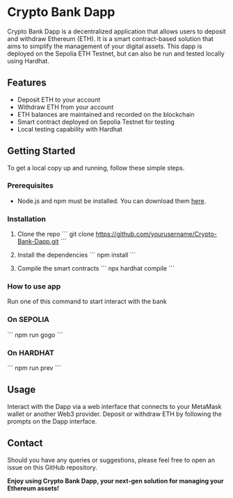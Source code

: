 # Crypto Bank Dapp

Crypto Bank Dapp is a decentralized application that allows users to deposit and withdraw Ethereum (ETH). It is a smart contract-based solution that aims to simplify the management of your digital assets. This dapp is deployed on the Sepolia ETH Testnet, but can also be run and tested locally using Hardhat.

## Features

- Deposit ETH to your account
- Withdraw ETH from your account
- ETH balances are maintained and recorded on the blockchain
- Smart contract deployed on Sepolia Testnet for testing
- Local testing capability with Hardhat

## Getting Started

To get a local copy up and running, follow these simple steps.

### Prerequisites

- Node.js and npm must be installed. You can download them [here](https://nodejs.org/en).

### Installation

1. Clone the repo
\`\`\`
git clone https://github.com/yourusername/Crypto-Bank-Dapp.git
\`\`\`

2. Install the dependencies
\`\`\`
npm install
\`\`\`

3. Compile the smart contracts
\`\`\`
npx hardhat compile
\`\`\`

### How to use app

Run one of this command to start interact with the bank

### On SEPOLIA
\`\`\`
npm run gogo
\`\`\`

### On HARDHAT
\`\`\`
npm run prev
\`\`\`

## Usage

Interact with the Dapp via a web interface that connects to your MetaMask wallet or another Web3 provider. Deposit or withdraw ETH by following the prompts on the Dapp interface.

## Contact

Should you have any queries or suggestions, please feel free to open an issue on this GitHub repository.

**Enjoy using Crypto Bank Dapp, your next-gen solution for managing your Ethereum assets!**
